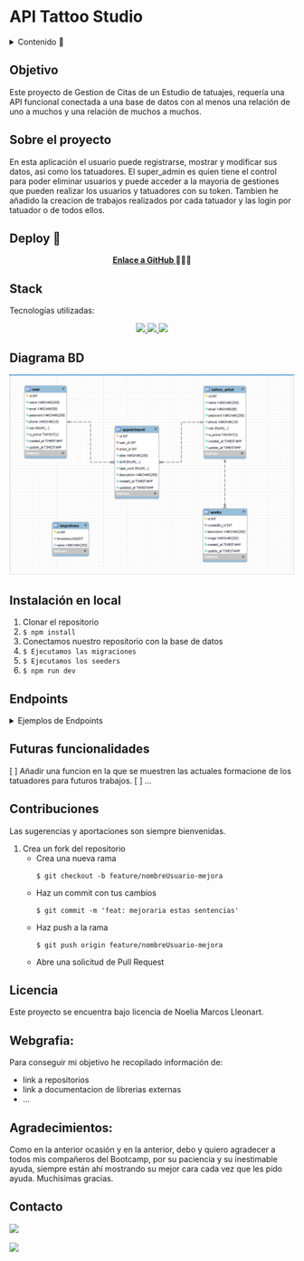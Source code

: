 # API Tattoo Studio


<details>
  <summary>Contenido 📝</summary>
  <ol>
    <li><a href="#objetivo">Objetivo</a></li>
    <li><a href="#sobre-el-proyecto">Sobre el proyecto</a></li>
    <li><a href="#deploy-🚀">Deploy</a></li>
    <li><a href="#stack">Stack</a></li>
    <li><a href="#diagrama-bd">Diagrama</a></li>
    <li><a href="#instalación-en-local">Instalación</a></li>
    <li><a href="#endpoints">Endpoints</a></li>
    <li><a href="#futuras-funcionalidades">Futuras funcionalidades</a></li>
    <li><a href="#contribuciones">Contribuciones</a></li>
    <li><a href="#licencia">Licencia</a></li>
    <li><a href="#webgrafia">Webgrafia</a></li>
    <li><a href="#agradecimientos">Agradecimientos</a></li>
    <li><a href="#contacto">Contacto</a></li>
  </ol>
</details>

## Objetivo
Este proyecto de Gestion de Citas de un Estudio de tatuajes, requería una API funcional conectada a una base de datos con al menos una relación de uno a muchos y una relación de muchos a muchos.

## Sobre el proyecto
En esta aplicación el usuario puede registrarse, mostrar y modificar sus datos, asi como los tatuadores. 
El super_admin es quien tiene el control para poder eliminar usuarios y puede acceder a la mayoria de gestiones que pueden realizar los usuarios y tatuadores con su token.
Tambien he añadido la creacion de trabajos realizados por cada tatuador y las login por tatuador o de todos ellos.


## Deploy 🚀
<div align="center">
   <a href="https://github.com/Noeliamll76/Proyecto-4-Tatoo-Studio"><strong>Enlace a GitHub </strong></a>🚀🚀🚀
</div>

## Stack
Tecnologías utilizadas:
<div align="center">

<a href="https://www.expressjs.com/">
    <img src= "https://img.shields.io/badge/express.js-%23404d59.svg?style=for-the-badge&logo=express&logoColor=%2361DAFB"/>
</a>
<a href="https://nodejs.org/es/">
    <img src= "https://img.shields.io/badge/node.js-026E00?style=for-the-badge&logo=node.js&logoColor=white"/>
</a>
<a href="https://developer.mozilla.org/es/docs/Web/JavaScript">
    <img src= "https://img.shields.io/badge/javascipt-EFD81D?style=for-the-badge&logo=javascript&logoColor=black"/>
</a>
 </div>


## Diagrama BD
!['diagrama_DB'](./src/imagenes/diagrama_DB.png)

## Instalación en local
1. Clonar el repositorio
2. ` $ npm install `
3. Conectamos nuestro repositorio con la base de datos 
4. ``` $ Ejecutamos las migraciones ``` 
5. ``` $ Ejecutamos los seeders ``` 
6. ``` $ npm run dev ``` 


## Endpoints
<details>
<summary> Ejemplos de Endpoints</summary>

!['Endpoints users'](./src/imagenes/endpoint_user_register.png)

!['Endpoints tattoo_artist'](./src/imagenes/endpoint_tattoo_artist_login.png)

!['Endpoints appointment'](./src/imagenes/endpoint_appointment_update.png)

!['Endpoints works'](./src/imagenes/endpoint_work_register.png)
  
</details>

## Futuras funcionalidades
[ ] Añadir una funcion en la que se muestren las actuales formacione de los tatuadores para futuros trabajos.
[ ] ...

## Contribuciones
Las sugerencias y aportaciones son siempre bienvenidas.  

1. Crea un fork del repositorio
    - Crea una nueva rama  
        ```
        $ git checkout -b feature/nombreUsuario-mejora
        ```
    - Haz un commit con tus cambios 
        ```
        $ git commit -m 'feat: mejoraria estas sentencias'
        ```
    - Haz push a la rama 
        ```
        $ git push origin feature/nombreUsuario-mejora
        ```
    - Abre una solicitud de Pull Request

## Licencia
Este proyecto se encuentra bajo licencia de Noelia Marcos Lleonart.

## Webgrafia:
Para conseguir mi objetivo he recopilado información de:
- link a repositorios 
- link a documentacion de librerias externas
- ...


## Agradecimientos:

Como en la anterior ocasión y en la anterior, debo y quiero agradecer a todos mis compañeros del Bootcamp, por su paciencia y su inestimable ayuda, siempre están ahí mostrando su mejor cara cada vez que les pido ayuda.
Muchisimas gracias.


## Contacto
<a href = "mailto:noeliamll76@gmail.com"><img src="https://img.shields.io/badge/Gmail-C6362C?style=for-the-badge&logo=gmail&logoColor=white" target="_blank"></a>

<a href="https://www.linkedin.com/feed/" target="_blank"><img src="https://img.shields.io/badge/-LinkedIn-%230077B5?style=for-the-badge&logo=linkedin&logoColor=white" target="_blank"></a> 
</p>